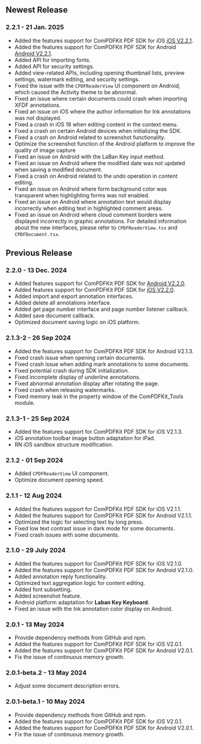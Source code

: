 ## Newest Release

### 2.2.1 - 21 Jan. 2025
* Added the features support for ComPDFKit PDF SDK for iOS [iOS V2.2.1](https://www.compdf.com/pdf-sdk/changelog-ios#v2-2-1).
* Added the features support for ComPDFKit PDF SDK for Android [Android V2.2.1](https://www.compdf.com/pdf-sdk/changelog-android#v2-2-1).
* Added API for importing fonts.
* Added API for security settings.
* Added view-related APIs, including opening thumbnail lists, preview settings, watermark editing, and security settings.
* Fixed the issue with the `CPDFReaderView` UI component on Android, which caused the Activity theme to be abnormal.
* Fixed an issue where certain documents could crash when importing XFDF annotations.
* Fixed an issue on iOS where the author information for Ink annotations was not displayed.
* Fixed a crash in iOS 18 when editing content in the context menu.
* Fixed a crash on certain Android devices when initializing the SDK.
* Fixed a crash on Android related to screenshot functionality.
* Optimize the screenshot function of the Android platform to improve the quality of image capture
* Fixed an issue on Android with the LaBan Key input method.
* Fixed an issue on Android where the modified date was not updated when saving a modified document.
* Fixed a crash on Android related to the undo operation in content editing.
* Fixed an issue on Android where form background color was transparent when highlighting forms was not enabled.
* Fixed an issue on Android where annotation text would display incorrectly when editing text in highlighted comment areas.
* Fixed an issue on Android where cloud comment borders were displayed incorrectly in graphic annotations.
For detailed information about the new interfaces, please refer to `CPDFReaderView.tsx` and `CPDFDocument.tsx`.

## Previous Release

### 2.2.0 - 13 Dec. 2024
* Added features support for ComPDFKit PDF SDK for [Android V2.2.0](https://www.compdf.com/pdf-sdk/changelog-android#v2-2-0).
* Added features support for ComPDFKit PDF SDK for [iOS V2.2.0](https://www.compdf.com/pdf-sdk/changelog-ios#v2-2-0).
* Added import and export annotation interfaces.
* Added delete all annotations interface.
* Added get page number interface and page number listener callback.
* Added save document callback.
* Optimized document saving logic on iOS platform.

### 2.1.3-2 - 26 Sep 2024

* Added the features support for ComPDFKit PDF SDK for Android V2.1.3.
* Fixed crash issue when opening certain documents.
* Fixed crash issue when adding mark annotations to some documents.
* Fixed potential crash during SDK initialization.
* Fixed incomplete display of underline annotations.
* Fixed abnormal annotation display after rotating the page.
* Fixed crash when releasing watermarks.
* Fixed memory leak in the property window of the ComPDFKit_Tools module.

### 2.1.3-1 - 25 Sep 2024

* Added the features support for ComPDFKit PDF SDK for iOS V2.1.3.
* iOS annotation toolbar image button adaptation for iPad.
* RN iOS sandbox structure modification.

### 2.1.2 - 01 Sep 2024

* Added `CPDFReaderView` UI component.
* Optimize document opening speed.

### 2.1.1 - 12 Aug 2024

* Added the features support for ComPDFKit PDF SDK for iOS V2.1.1.
* Added the features support for ComPDFKit PDF SDK for Android V2.1.1.
* Optimized the logic for selecting text by long press.
* Fixed low text contrast issue in dark mode for some documents.
* Fixed crash issues with some documents.

### 2.1.0 - 29 July 2024

* Added the features support for ComPDFKit PDF SDK for iOS V2.1.0.
* Added the features support for ComPDFKit PDF SDK for Android V2.1.0.
* Added annotation reply functionality.
* Optimized text aggregation logic for content editing.
* Added font subsetting.
* Added screenshot feature.
* Android platform adaptation for **Laban Key Keyboard**.
* Fixed an issue with the Ink annotation color display on Android.


### 2.0.1 - 13 May 2024

* Provide dependency methods from GitHub and npm.
* Added the features support for ComPDFKit PDF SDK for iOS V2.0.1.
* Added the features support for ComPDFKit PDF SDK for Android V2.0.1.
* Fix the issue of continuous memory growth.

### 2.0.1-beta.2 - 13 May 2024

* Adjust some document description errors.

### 2.0.1-beta.1 - 10 May 2024

* Provide dependency methods from GitHub and npm.
* Added the features support for ComPDFKit PDF SDK for iOS V2.0.1.
* Added the features support for ComPDFKit PDF SDK for Android V2.0.1.
* Fix the issue of continuous memory growth.
